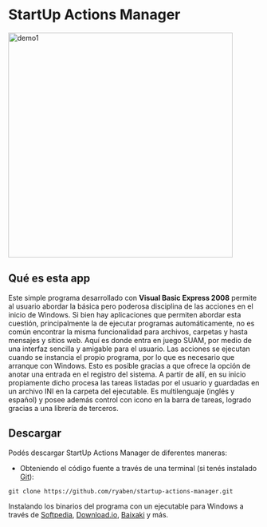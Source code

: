 # StartUp Actions Manager

<img alt='demo1' src='https://i.ibb.co/fH0ddhY/suam.gif' width='450'>

## Qué es esta app

Este simple programa desarrollado con **Visual Basic Express 2008** permite al usuario abordar la básica pero poderosa disciplina de las acciones en el inicio de Windows. Si bien hay aplicaciones que permiten abordar esta cuestión, principalmente la de ejecutar programas automáticamente, no es común encontrar la misma funcionalidad para archivos, carpetas y hasta mensajes y sitios web. Aquí es donde entra en juego SUAM, por medio de una interfaz sencilla y amigable para el usuario. Las acciones se ejecutan cuando se instancia el propio programa, por lo que es necesario que arranque con Windows. Esto es posible gracias a que ofrece la opción de anotar una entrada en el registro del sistema. A partir de allí, en su inicio propiamente dicho procesa las tareas listadas por el usuario y guardadas en un archivo INI en la carpeta del ejecutable. Es multilenguaje (inglés y español) y posee además control con icono en la barra de tareas, logrado gracias a una librería de terceros.

## Descargar

Podés descargar StartUp Actions Manager de diferentes maneras:

* Obteniendo el código fuente a través de una terminal (si tenés instalado <a href='https://git-scm.com/downloads'>Git</a>):

```
git clone https://github.com/ryaben/startup-actions-manager.git
```

Instalando los binarios del programa con un ejecutable para Windows a través de <a href='https://www.softpedia.com/get/System/Launchers-Shutdown-Tools/StartUp-Actions-Manager.shtml'>Softpedia</a>, <a href='https://www.download.io/startup-actions-manager-download-windows.html'>Download.io</a>, <a href='https://www.baixaki.com/download/startup-actions-manager.htm'>Baixaki</a> y más.
